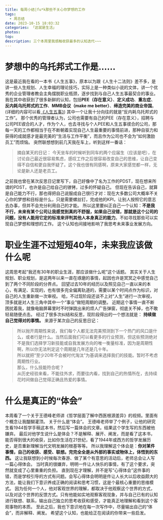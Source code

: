 ```yaml
---
title: 每周小结|fu*k那些不关心你梦想的工作
tags:
  - 周总结
date: 2023-10-15 18:03:32
categories: 「这就是生活」
photos:
top:
description: 三个本周里我感触收获最多的认知迭代~~~
---
```

# 梦想中的乌托邦式工作是……
这是最近我在看的一本书《人生五事》，原本以为跟《人生十二法则》差不多，是讲一些人生规划、人生幸福的理论技巧，实际上是一种类似小说的文体，讲一个优秀的企业管理者教会主角摆脱职业瓶颈，逐步找到与自己人生五事最契合的事业。
我在其中收获到了很多新鲜的认知，包括**PEE（存在意义）**、**定义成功**、**重左症**、**反内耗乌托邦式的工作**、**MMB会议（make me better）**、**缔造完美的商业帝国**。(详细的内容可以看[《人生五事》](./105-the-big-five-for-life-note.md))
其中一个让我十分向往的就是“反内耗乌托邦式的工作”。
那个优秀的管理者认为，公司也需要有自己的PEE（存在意义），招聘与公司PEE锲合的人才，作为个人，也去寻找与个人PEE和人生五事锲合的公司，那每一天的工作都相当于在不断朝着实现自己人生最重要的事情前进，那种自驱力和获得的成就感才是最完美的“生活与工作平衡”，而且作为公司也不会为“如何激励员工”而烦恼。
突然联想想到前几天我在车上，听到这样一番话：
>摘自某天的日记：
>今天坐车的时候听到同车的两个应届生（应该是吧），在讨论自己最近很容易焦虑，感叹工作之后很容易改变自己的思维，让自己变得不自信和更自我怀疑了。这个我也很有同感啊，原来大家感觉都一样，无论是新人还是老员工。

之前我也曾在某次反思日记里写下，自己好像中了名为工作的PDST，现在想来所谓的PDST，也许是自己给自己的镣铐，过多的怀疑自己。
但现在告诉自己，就算是自己能力不行，那也得把自己说服成自己很行才对：现在大多数公司大概率不关心你的梦想和目标是什么，只是需要螺丝钉，完成他的KPI，让别人按照它的意志去办事，但并不会充分利用自己的才能。
所以这里要纠正自己一个认知：**不是我不行，未来有某个公司让我感觉到真的不舒服，如果自己没错，那就是这个公司的问题，没有人能用它定的标准来评判其他人本身真正的能力**。不如寻找那些可以实现自己梦想和理想的工作。
这个认知也间接地影响了我思考未来事业发展方向。
# 职业生涯不过短短40年，未来我应该做什么呢
这周思考起“我还有30年的职业生涯，那应该做什么呢”这个话题。
其实关于人生规划、职业规划，是这两年以来一直在琢磨的事情，起因也许是冥冥之中感觉自己到了两个不同阶段的分界点。
回望过去10年的经历以及照见自己一直以来的本心，有满足、实现的，也有很多完全偏离轨道的，需要以某个时间点作为标识，对自己的人生重新做一次审视。
哈，不过现阶段还谈不上对“人生”进行一次审视，顶多就是对人生三角中其中一个“事业”做短周期的调整。
近期这个事情一直不断困扰着我，就像电脑屏幕里时不时弹跳出来的烦人广告弹窗，彻底关不掉，也不敢轻易随便点击。
经过了很多次纠结和反思，现阶段得出的一个想法就是：
**持续做自己觉得对的事情。**
来源于某次自己的反思日记：
>所以抛开周期性来说，我们每个人都无法完美预测到下一个热门的风口是什么，或者行是什么。当然后面我们可以看更多的行业预测，但这些预测绝对不是我们选择学习新技能或自我发展方向的唯一衡量标准，因为是周期性啊，所以你无法判定这个周期是几年还是几十年。  
>所以就把“至少20年不会被时代淘汰”为基调来选择我们的技能。暂时不考虑周期性行业。  
>那么，什么技能符合呢？  
>从历史经验来看，不能往外求，而要往内看，找到自己的热情所在，去持续花时间做自己觉得正确且热爱的事情。

# 什么是真正的“体会”
本周看了一个关于王德峰老师讲《哲学层面了解中西医根源差异》的视频。里面有个概念让我醍醐灌顶。
关于什么是“体会”。
王德峰老师举了个例子，让他的研究生看1944哲学手稿这本书，然后写一篇体会的文章。结果这个学生写的东西被他嫌弃。
最后对他学生说什么是体会？不是解释、展开、阐发，而是看了这本书，能否得到很大的收获，比如你生活在21世纪，看了1944年或西方的哲学发展历史，是否重新理解当代文明发展的根基等等。
所以我理解这个体会是：**你对某件事情，自己的收获、感受、联想。完完全全是从外部的事实或物体上，体悟到的东西。**
这让我联想到小时候每次春游、做了某个有意思的活动后，老师总会让人写一篇心得体会。
当时真的很嫌弃，明明一件让人快乐的事情，有了这个要求，突然就变成了心里重重的负担。
直到现在才理解，并不是写“心得体会”这件事的错，而是学校引导的方式有问题。会写心得体会明明是件让人长大以后收益颇大的方法，能让我们下意识养成正确的阅读和思考习惯，这是个最核心重要的思维模式。
因为任何一个人，他对客观世界的理解，都取决于他观察这个世界的方式，以及对这个世界的反馈方式。只有他能如实地观察客观现象，并与自己已有的认知进行联想、联系，输出自己独立的思考收获和感受，才能真正地理解和看到这个客观事物的本质。
至此之后，我也下意识地在每一次写作中，尽量输出自己的“体会”，而非解释、阐发。
希望这个认知，也能给正在阅读的你带来一些启发。